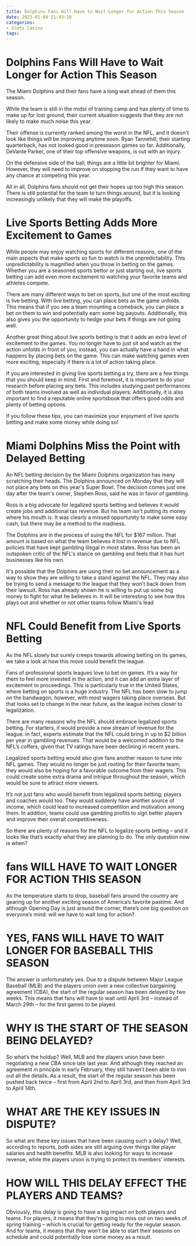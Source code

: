 ```yaml
---
title: Dolphins Fans Will Have to Wait Longer for Action This Season
date: 2023-01-04 21:43:10
categories:
- Slots Casino
tags:
---
```



#  Dolphins Fans Will Have to Wait Longer for Action This Season

The Miami Dolphins and their fans have a long wait ahead of them this season.

While the team is still in the midst of training camp and has plenty of time to make up for lost ground, their current situation suggests that they are not likely to make much noise this year.

Their offense is currently ranked among the worst in the NFL, and it doesn't look like things will be improving anytime soon. Ryan Tannehill, their starting quarterback, has not looked good in preseason games so far. Additionally, DeVante Parker, one of their top offensive weapons, is out with an injury.

On the defensive side of the ball, things are a little bit brighter for Miami. However, they will need to improve on stopping the run if they want to have any chance at competing this year.

All in all, Dolphins fans should not get their hopes up too high this season. There is still potential for the team to turn things around, but it is looking increasingly unlikely that they will make the playoffs.

#  Live Sports Betting Adds More Excitement to Games

While people may enjoy watching sports for different reasons, one of the main aspects that make sports so fun to watch is the unpredictability. This unpredictability is magnified when you throw in betting on the games. Whether you are a seasoned sports bettor or just starting out, live sports betting can add even more excitement to watching your favorite teams and athletes compete.

There are many different ways to bet on sports, but one of the most exciting is live betting. With live betting, you can place bets as the game unfolds. This means that if you see a team mounting a comeback, you can place a bet on them to win and potentially earn some big payouts. Additionally, this also gives you the opportunity to hedge your bets if things are not going well.

Another great thing about live sports betting is that it adds an extra level of excitement to the games. You no longer have to just sit and watch as the action unfolds in front of you; instead, you can actually have a hand in what happens by placing bets on the game. This can make watching games even more exciting, especially if there is a lot of action taking place.

If you are interested in giving live sports betting a try, there are a few things that you should keep in mind. First and foremost, it is important to do your research before placing any bets. This includes studying past performances of both teams involved as well as individual players. Additionally, it is also important to find a reputable online sportsbook that offers good odds and plenty of betting options.

If you follow these tips, you can maximize your enjoyment of live sports betting and make some money while doing so!

#  Miami Dolphins Miss the Point with Delayed Betting

An NFL betting decision by the Miami Dolphins organization has many scratching their heads. The Dolphins announced on Monday that they will not place any bets on this year's Super Bowl. The decision comes just one day after the team's owner, Stephen Ross, said he was in favor of gambling.

Ross is a big advocate for legalized sports betting and believes it would create jobs and additional tax revenue. But his team isn't putting its money where his mouth is. It was clearly a missed opportunity to make some easy cash, but there may be a method to the madness.

The Dolphins are in the process of suing the NFL for $167 million. That amount is based on what the team believes it lost in revenue due to NFL policies that have kept gambling illegal in most states. Ross has been an outspoken critic of the NFL's stance on gambling and feels that it has hurt businesses like his own.

It's possible that the Dolphins are using their no bet announcement as a way to show they are willing to take a stand against the NFL. They may also be trying to send a message to the league that they won't back down from their lawsuit. Ross has already shown he is willing to put up some big money to fight for what he believes in. It will be interesting to see how this plays out and whether or not other teams follow Miami's lead

#  NFL Could Benefit from Live Sports Betting

As the NFL slowly but surely creeps towards allowing betting on its games, we take a look at how this move could benefit the league.

Fans of professional sports leagues love to bet on games. It’s a way for them to feel more invested in the action, and it can add an extra layer of excitement to proceedings. This is particularly true in the United States, where betting on sports is a huge industry. The NFL has been slow to jump on the bandwagon, however, with most wagers taking place overseas. But that looks set to change in the near future, as the league inches closer to legalization.

There are many reasons why the NFL should embrace legalized sports betting. For starters, it would provide a new stream of revenue for the league. In fact, experts estimate that the NFL could bring in up to $2 billion per year in gambling revenues. That would be a welcomed addition to the NFL’s coffers, given that TV ratings have been declining in recent years.

Legalized sports betting would also give fans another reason to tune into NFL games. They would no longer be just rooting for their favorite team; they would also be hoping for a favorable outcome from their wagers. This could create some extra drama and intrigue throughout the season, which would be sure to attract more viewers.

It’s not just fans who would benefit from legalized sports betting; players and coaches would too. They would suddenly have another source of income, which could lead to increased competition and motivation among them. In addition, teams could use gambling profits to sign better players and improve their overall competitiveness.

So there are plenty of reasons for the NFL to legalize sports betting – and it looks like that’s exactly what they are planning to do. The only question now is when?

#  fans WILL HAVE TO WAIT LONGER FOR ACTION THIS SEASON

As the temperature starts to drop, baseball fans around the country are gearing up for another exciting season of America’s favorite pastime. And although Opening Day is just around the corner, there’s one big question on everyone’s mind: will we have to wait long for action?

# YES, FANS WILL HAVE TO WAIT LONGER FOR BASEBALL THIS SEASON

The answer is unfortunately yes. Due to a dispute between Major League Baseball (MLB) and the players union over a new collective bargaining agreement (CBA), the start of the regular season has been delayed by two weeks. This means that fans will have to wait until April 3rd – instead of March 29th – for the first games to be played.

# WHY IS THE START OF THE SEASON BEING DELAYED?

So what’s the holdup? Well, MLB and the players union have been negotiating a new CBA since late last year. And although they reached an agreement in principle in early February, they still haven’t been able to iron out all the details. As a result, the start of the regular season has been pushed back twice – first from April 2nd to April 3rd, and then from April 3rd to April 14th.

# WHAT ARE THE KEY ISSUES IN DISPUTE?

So what are these key issues that have been causing such a delay? Well, according to reports, both sides are still arguing over things like player salaries and health benefits. MLB is also looking for ways to increase revenue, while the players union is trying to protect its members’ interests.

# HOW WILL THIS DELAY EFFECT THE PLAYERS AND TEAMS?

Obviously, this delay is going to have a big impact on both players and teams. For players, it means that they’re going to miss out on two weeks of spring training – which is crucial for getting ready for the regular season. And for teams, it means that they won’t be able to start their seasons on schedule and could potentially lose some money as a result.